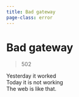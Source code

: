 ```yaml
---
title: Bad gateway
page-class: error
---
```



Bad gateway
===========

> 502

Yesterday it worked\
Today it is not working\
The web is like that.
